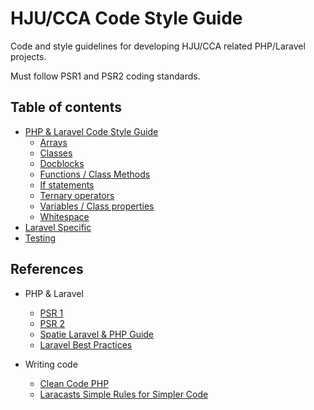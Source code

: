# HJU/CCA Code Style Guide

Code and style guidelines for developing HJU/CCA related PHP/Laravel projects.

Must follow PSR1 and PSR2 coding standards.

## Table of contents

- [PHP & Laravel Code Style Guide](php-laravel-code-style.md)
	- [Arrays](php-laravel-code-style.md#arrays)
	- [Classes](php-laravel-code-style.md#classes)
	- [Docblocks](php-laravel-code-style.md#docblocks)
	- [Functions / Class Methods](php-laravel-code-style.md#functions--class-methods)
	- [If statements](php-laravel-code-style.md#if-statements)
	- [Ternary operators](php-laravel-code-style.md#ternary-operators)
	- [Variables / Class properties](php-laravel-code-style.md#variables--class-properties)
	- [Whitespace](php-laravel-code-style.md#whitespace)
- [Laravel Specific](laravel.md)
- [Testing](testing.md)

## References

- PHP & Laravel
	- [PSR 1](https://www.php-fig.org/psr/psr-1/)
	- [PSR 2](https://www.php-fig.org/psr/psr-2/)
	- [Spatie Laravel & PHP Guide](https://guidelines.spatie.be/code-style/laravel-php)
	- [Laravel Best Practices](https://github.com/alexeymezenin/laravel-best-practices)

- Writing code
	- [Clean Code PHP](https://github.com/jupeter/clean-code-php)
	- [Laracasts Simple Rules for Simpler Code](https://laracasts.com/series/simple-rules-for-simpler-code)